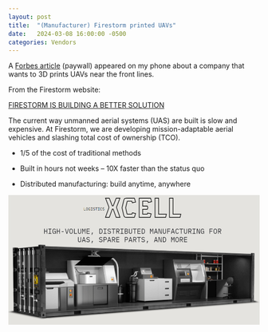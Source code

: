 ```yaml
---
layout: post
title:  "(Manufacturer) Firestorm printed UAVs" 
date:   2024-03-08 16:00:00 -0500
categories: Vendors
---
```


A [Forbes article](https://www.forbes.com/sites/thomasbrewster/2024/03/08/firestorm-labs-3d-print-drones-ukraine-pentagon) (paywall) appeared on my phone about a company that wants to 3D prints UAVs near the front lines. 



From the Firestorm website:

[FIRESTORM IS BUILDING A BETTER SOLUTION](https://www.launchfirestorm.com/#home-mission)

The current way unmanned aerial systems (UAS) are built is slow and expensive. At Firestorm, we are developing mission-adaptable aerial vehicles and slashing total cost of ownership (TCO).

- 1/5 of the cost of traditional methods

- Built in hours not weeks – 10X faster than the status quo

- Distributed manufacturing: build anytime, anywhere



![Firestorm line](/assets/image.png)


